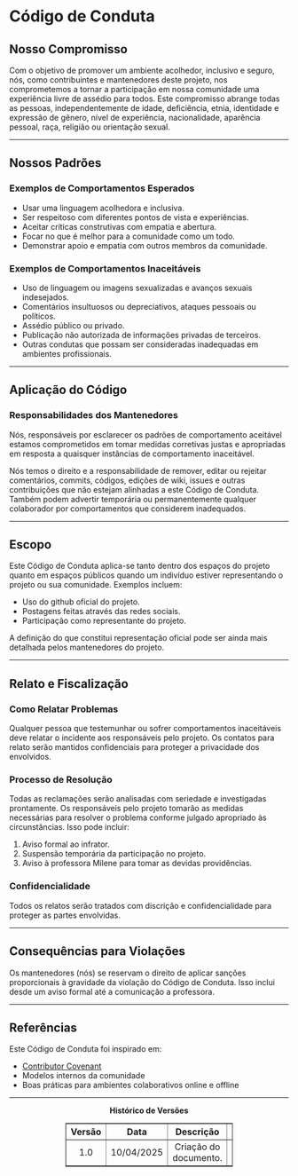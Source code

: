 # Código de Conduta

## Nosso Compromisso

Com o objetivo de promover um ambiente acolhedor, inclusivo e seguro, nós, como contribuintes e mantenedores deste projeto, nos comprometemos a tornar a participação em nossa comunidade uma experiência livre de assédio para todos. Este compromisso abrange todas as pessoas, independentemente de idade, deficiência, etnia, identidade e expressão de gênero, nível de experiência, nacionalidade, aparência pessoal, raça, religião ou orientação sexual.

---

## Nossos Padrões

### Exemplos de Comportamentos Esperados

- Usar uma linguagem acolhedora e inclusiva.
- Ser respeitoso com diferentes pontos de vista e experiências.
- Aceitar críticas construtivas com empatia e abertura.
- Focar no que é melhor para a comunidade como um todo.
- Demonstrar apoio e empatia com outros membros da comunidade.

### Exemplos de Comportamentos Inaceitáveis

- Uso de linguagem ou imagens sexualizadas e avanços sexuais indesejados.
- Comentários insultuosos ou depreciativos, ataques pessoais ou políticos.
- Assédio público ou privado.
- Publicação não autorizada de informações privadas de terceiros.
- Outras condutas que possam ser consideradas inadequadas em ambientes profissionais.

---

## Aplicação do Código

### Responsabilidades dos Mantenedores

Nós, responsáveis por esclarecer os padrões de comportamento aceitável estamos comprometidos em tomar medidas corretivas justas e apropriadas em resposta a quaisquer instâncias de comportamento inaceitável.

Nós temos o direito e a responsabilidade de remover, editar ou rejeitar comentários, commits, códigos, edições de wiki, issues e outras contribuições que não estejam alinhadas a este Código de Conduta. Também podem advertir temporária ou permanentemente qualquer colaborador por comportamentos que considerem inadequados.

---

## Escopo

Este Código de Conduta aplica-se tanto dentro dos espaços do projeto quanto em espaços públicos quando um indivíduo estiver representando o projeto ou sua comunidade. Exemplos incluem:

- Uso do github oficial do projeto.
- Postagens feitas através das redes sociais.
- Participação como representante do projeto.

A definição do que constitui representação oficial pode ser ainda mais detalhada pelos mantenedores do projeto.

---

## Relato e Fiscalização

### Como Relatar Problemas

Qualquer pessoa que testemunhar ou sofrer comportamentos inaceitáveis deve relatar o incidente aos responsáveis pelo projeto. Os contatos para relato serão mantidos confidenciais para proteger a privacidade dos envolvidos.

### Processo de Resolução

Todas as reclamações serão analisadas com seriedade e investigadas prontamente. Os responsáveis pelo projeto tomarão as medidas necessárias para resolver o problema conforme julgado apropriado às circunstâncias. Isso pode incluir:

1. Aviso formal ao infrator.
2. Suspensão temporária da participação no projeto.
3. Aviso à professora Milene para tomar as devidas providências.

### Confidencialidade

Todos os relatos serão tratados com discrição e confidencialidade para proteger as partes envolvidas.

---

## Consequências para Violações

Os mantenedores (nós) se reservam o direito de aplicar sanções proporcionais à gravidade da violação do Código de Conduta. Isso inclui desde um aviso formal até a comunicação a professora.

---

## Referências

Este Código de Conduta foi inspirado em:
- [Contributor Covenant](https://www.contributor-covenant.org/version/2/0/code_of_conduct.html)
- Modelos internos da comunidade
- Boas práticas para ambientes colaborativos online e offline

---

<p align="center"><strong> Histórico de Versões</strong></p>

<table style="margin: auto; width: 60%; border-collapse: collapse;" border="1" cellpadding="8">
  <thead>
    <tr>
      <th style="text-align: center;">Versão</th>
      <th style="text-align: center;">Data</th>
      <th style="text-align: center;">Descrição</th>
      <th style="text-align: center;">Autor(es)</th>
      <th style="text-align: center;">Revisor(es)</th>
    </tr>
  </thead>
  <tbody>
    <tr>
      <td style="text-align: center;">1.0</td>
      <td style="text-align: center;">10/04/2025</td>
      <td style="text-align: center;">Criação do documento.</td>
      <td style="text-align: center;"><a href="https://github.com/GabrielSMonteiro">Gabriel Monteiro</a></td>
      <td style="text-align: center;"></td>
    </tr>
  </tbody>

</table>
